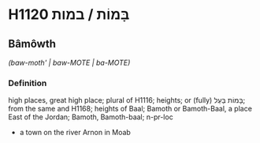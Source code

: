 # H1120 בָּמוֹת / במות

## Bâmôwth

_(baw-moth' | baw-MOTE | ba-MOTE)_

### Definition

high places, great high place; plural of H1116; heights; or (fully) בָּמוֹת בַּעַל; from the same and H1168; heights of Baal; Bamoth or Bamoth-Baal, a place East of the Jordan; Bamoth, Bamoth-baal; n-pr-loc

- a town on the river Arnon in Moab
